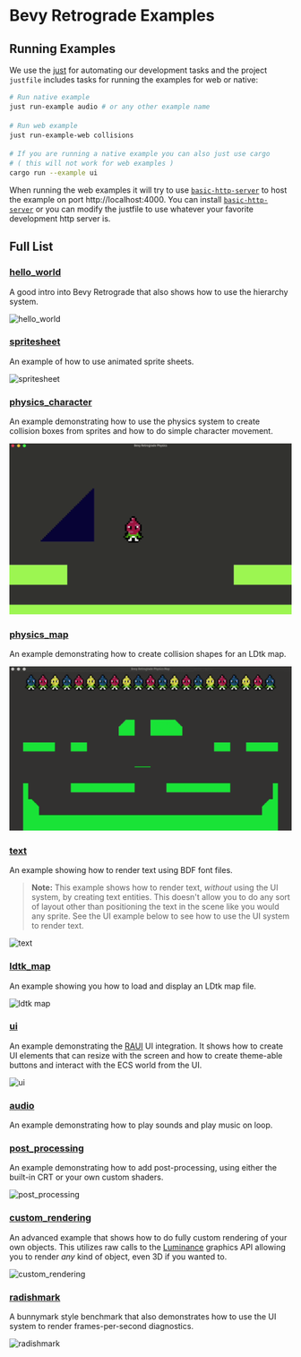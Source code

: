 # Bevy Retrograde Examples

## Running Examples

We use the [just] for automating our development tasks and the project `justfile` includes tasks for
running the examples for web or native:

```bash
# Run native example
just run-example audio # or any other example name

# Run web example
just run-example-web collisions

# If you are running a native example you can also just use cargo
# ( this will not work for web examples )
cargo run --example ui
```

When running the web examples it will try to use [`basic-http-server`] to host the example on port
http://localhost:4000. You can install [`basic-http-server`] or you can modify the justfile to use
whatever your favorite development http server is.

[just]: https://github.com/casey/just
[`basic-http-server`]: https://github.com/brson/basic-http-server

## Full List

### [hello_world]

A good intro into Bevy Retrograde that also shows how to use the hierarchy system.

![hello_world](./screenshots/hello_world.gif)

[hello_world]: ./hello_world.rs

### [spritesheet]

An example of how to use animated sprite sheets.

![spritesheet](./screenshots/spritesheet.gif)

[spritesheet]: ./spritesheet.rs

### [physics_character]

An example demonstrating how to use the physics system to create collision boxes from sprites and how to do simple character movement.

![physics_character](./screenshots/physics_character.gif)

[physics_character]: ./physics_character.rs

### [physics_map]

An example demonstrating how to create collision shapes for an LDtk map. 

![physics_map](./screenshots/physics_map.gif)

[physics_map]: ./physics_map.rs

### [text]

An example showing how to render text using BDF font files.

> **Note:** This example shows how to render text, _without_ using the UI system, by creating text entities. This doesn't allow you to do any sort of layout other than positioning the text in the scene like you would any sprite. See the UI example below to see how to use the UI system to render text.

![text](./screenshots/text.png)

[text]: ./text.rs

### [ldtk_map]

An example showing you how to load and display an LDtk map file.

![ldtk map](./screenshots/ldtk_map.png)

[ldtk_map]: ./ldtk_map.rs

### [ui]

An example demonstrating the [RAUI] UI integration. It shows how to create UI elements that can resize with the screen and how to create theme-able buttons and interact with the ECS world from the UI.

[raui]: https://raui-labs.github.io/raui/

![ui](./screenshots/ui.gif)

[ui]: ./ui.rs

### [audio]

An example demonstrating how to play sounds and play music on loop.

[audio]: ./audio.rs

### [post_processing]

An example demonstrating how to add post-processing, using either the built-in CRT or your own custom shaders.

![post_processing](./screenshots/post_processing.png)

[post_processing]: ./post_processing.rs

### [custom_rendering]

An advanced example that shows how to do fully custom rendering of your own objects. This utilizes
raw calls to the [Luminance] graphics API allowing you to render _any_ kind of object, even 3D if you wanted to.

![custom_rendering](./screenshots/custom_rendering.gif)

[luminance]: https://github.com/phaazon/luminance-rs
[custom_rendering]: ./custom_rendering.rs

### [radishmark]

A bunnymark style benchmark that also demonstrates how to use the UI system to render frames-per-second diagnostics.

![radishmark](./screenshots/radishmark.gif)

[radishmark]: ./radishmark.rs
